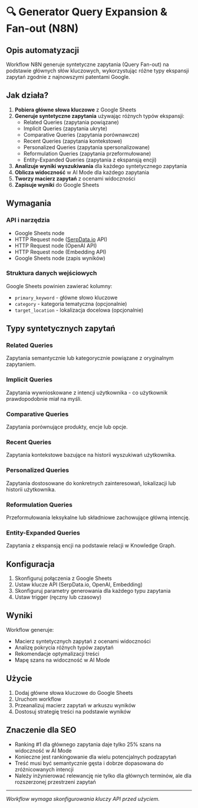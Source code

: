 # 🔍 Generator Query Expansion & Fan-out (N8N)

## Opis automatyzacji

Workflow N8N generuje syntetyczne zapytania (Query Fan-out) na podstawie głównych słów kluczowych, wykorzystując różne typy ekspansji zapytań zgodnie z najnowszymi patentami Google.

## Jak działa?

1. **Pobiera główne słowa kluczowe** z Google Sheets
2. **Generuje syntetyczne zapytania** używając różnych typów ekspansji:
   - Related Queries (zapytania powiązane)
   - Implicit Queries (zapytania ukryte)
   - Comparative Queries (zapytania porównawcze)
   - Recent Queries (zapytania kontekstowe)
   - Personalized Queries (zapytania spersonalizowane)
   - Reformulation Queries (zapytania przeformułowane)
   - Entity-Expanded Queries (zapytania z ekspansją encji)
3. **Analizuje wyniki wyszukiwania** dla każdego syntetycznego zapytania
4. **Oblicza widoczność** w AI Mode dla każdego zapytania
5. **Tworzy macierz zapytań** z ocenami widoczności
6. **Zapisuje wyniki** do Google Sheets

## Wymagania

### API i narzędzia
- Google Sheets node
- HTTP Request node ([SerpData.io](https://serpdata.io/) API)
- HTTP Request node (OpenAI API)
- HTTP Request node (Embedding API)
- Google Sheets node (zapis wyników)

### Struktura danych wejściowych
Google Sheets powinien zawierać kolumny:
- `primary_keyword` - główne słowo kluczowe
- `category` - kategoria tematyczna (opcjonalnie)
- `target_location` - lokalizacja docelowa (opcjonalnie)

## Typy syntetycznych zapytań

### Related Queries
Zapytania semantycznie lub kategorycznie powiązane z oryginalnym zapytaniem.

### Implicit Queries
Zapytania wywnioskowane z intencji użytkownika - co użytkownik prawdopodobnie miał na myśli.

### Comparative Queries
Zapytania porównujące produkty, encje lub opcje.

### Recent Queries
Zapytania kontekstowe bazujące na historii wyszukiwań użytkownika.

### Personalized Queries
Zapytania dostosowane do konkretnych zainteresowań, lokalizacji lub historii użytkownika.

### Reformulation Queries
Przeformułowania leksykalne lub składniowe zachowujące główną intencję.

### Entity-Expanded Queries
Zapytania z ekspansją encji na podstawie relacji w Knowledge Graph.

## Konfiguracja

1. Skonfiguruj połączenia z Google Sheets
2. Ustaw klucze API (SerpData.io, OpenAI, Embedding)
3. Skonfiguruj parametry generowania dla każdego typu zapytania
4. Ustaw trigger (ręczny lub czasowy)

## Wyniki

Workflow generuje:
- Macierz syntetycznych zapytań z ocenami widoczności
- Analizę pokrycia różnych typów zapytań
- Rekomendacje optymalizacji treści
- Mapę szans na widoczność w AI Mode

## Użycie

1. Dodaj główne słowa kluczowe do Google Sheets
2. Uruchom workflow
3. Przeanalizuj macierz zapytań w arkuszu wyników
4. Dostosuj strategię treści na podstawie wyników

## Znaczenie dla SEO

- Ranking #1 dla głównego zapytania daje tylko 25% szans na widoczność w AI Mode
- Konieczne jest rankingowanie dla wielu potencjalnych podzapytań
- Treść musi być semantycznie gęsta i dobrze dopasowana do zróżnicowanych intencji
- Należy inżynierować relewancję nie tylko dla głównych terminów, ale dla rozszerzonej przestrzeni zapytań

---

*Workflow wymaga skonfigurowania kluczy API przed użyciem.* 